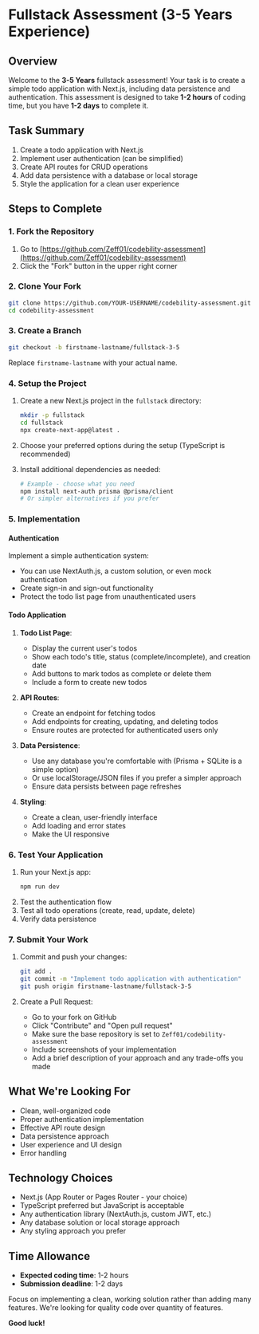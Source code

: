 # Fullstack Assessment (3-5 Years Experience)

## Overview

Welcome to the **3-5 Years** fullstack assessment! Your task is to create a simple todo application with Next.js, including data persistence and authentication. This assessment is designed to take **1-2 hours** of coding time, but you have **1-2 days** to complete it.

## Task Summary

1. Create a todo application with Next.js
2. Implement user authentication (can be simplified)
3. Create API routes for CRUD operations
4. Add data persistence with a database or local storage
5. Style the application for a clean user experience

## Steps to Complete

### 1. Fork the Repository

1. Go to [https://github.com/Zeff01/codebility-assessment](https://github.com/Zeff01/codebility-assessment)
2. Click the "Fork" button in the upper right corner

### 2. Clone Your Fork

```bash
git clone https://github.com/YOUR-USERNAME/codebility-assessment.git
cd codebility-assessment
```

### 3. Create a Branch

```bash
git checkout -b firstname-lastname/fullstack-3-5
```

Replace `firstname-lastname` with your actual name.

### 4. Setup the Project

1. Create a new Next.js project in the `fullstack` directory:

   ```bash
   mkdir -p fullstack
   cd fullstack
   npx create-next-app@latest .
   ```

2. Choose your preferred options during the setup (TypeScript is recommended)

3. Install additional dependencies as needed:
   ```bash
   # Example - choose what you need
   npm install next-auth prisma @prisma/client
   # Or simpler alternatives if you prefer
   ```

### 5. Implementation

#### Authentication

Implement a simple authentication system:

- You can use NextAuth.js, a custom solution, or even mock authentication
- Create sign-in and sign-out functionality
- Protect the todo list page from unauthenticated users

#### Todo Application

1. **Todo List Page**:

   - Display the current user's todos
   - Show each todo's title, status (complete/incomplete), and creation date
   - Add buttons to mark todos as complete or delete them
   - Include a form to create new todos

2. **API Routes**:

   - Create an endpoint for fetching todos
   - Add endpoints for creating, updating, and deleting todos
   - Ensure routes are protected for authenticated users only

3. **Data Persistence**:

   - Use any database you're comfortable with (Prisma + SQLite is a simple option)
   - Or use localStorage/JSON files if you prefer a simpler approach
   - Ensure data persists between page refreshes

4. **Styling**:
   - Create a clean, user-friendly interface
   - Add loading and error states
   - Make the UI responsive

### 6. Test Your Application

1. Run your Next.js app:
   ```bash
   npm run dev
   ```
2. Test the authentication flow
3. Test all todo operations (create, read, update, delete)
4. Verify data persistence

### 7. Submit Your Work

1. Commit and push your changes:

   ```bash
   git add .
   git commit -m "Implement todo application with authentication"
   git push origin firstname-lastname/fullstack-3-5
   ```

2. Create a Pull Request:
   - Go to your fork on GitHub
   - Click "Contribute" and "Open pull request"
   - Make sure the base repository is set to `Zeff01/codebility-assessment`
   - Include screenshots of your implementation
   - Add a brief description of your approach and any trade-offs you made

## What We're Looking For

- Clean, well-organized code
- Proper authentication implementation
- Effective API route design
- Data persistence approach
- User experience and UI design
- Error handling

## Technology Choices

- Next.js (App Router or Pages Router - your choice)
- TypeScript preferred but JavaScript is acceptable
- Any authentication library (NextAuth.js, custom JWT, etc.)
- Any database solution or local storage approach
- Any styling approach you prefer

## Time Allowance

- **Expected coding time**: 1-2 hours
- **Submission deadline**: 1-2 days

Focus on implementing a clean, working solution rather than adding many features. We're looking for quality code over quantity of features.

**Good luck!**
